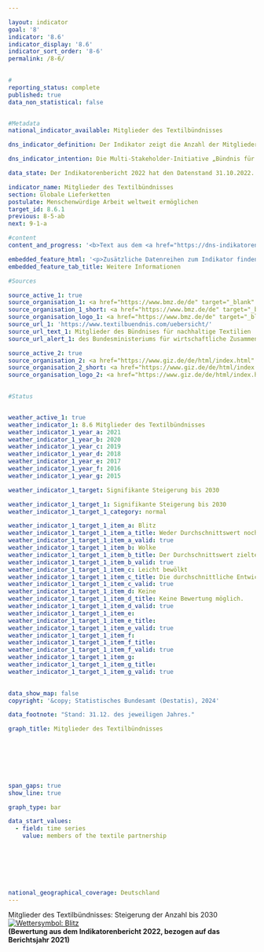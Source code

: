 ```yaml
---

layout: indicator        
goal: '8'        
indicator: '8.6'        
indicator_display: '8.6'        
indicator_sort_order: '8-6'        
permalink: /8-6/        
        

#
reporting_status: complete        
published: true        
data_non_statistical: false        


#Metadata        
national_indicator_available: Mitglieder des Textilbündnisses        

dns_indicator_definition: Der Indikator zeigt die Anzahl der Mitglieder des Bündnisses für nachhaltige Textilien (Textilbündnis). Dem Textilbündnis gehören ordentliche, beratende und assoziierte Mitglieder an. Ordentliche Mitglieder werden weiter in die sogenannten Akteursgruppen Wirtschaft (Unternehmen sowie Initiativen und Verbände), Gewerkschaften, Nichtregierungsorganisationen, Standardorganisationen sowie Bundesregierung unterschieden. Eine Standardorganisation ist eine Organisation, die nicht kommerzielle Standards für nachhaltige Textilien anbietet oder entwickelt. Die Mitgliedschaft im Textilbündnis ist freiwillig und erfolgt durch Eintritt.        

dns_indicator_intention: Die Multi-Stakeholder-Initiative „Bündnis für nachhaltige Textilien“ wurde im Herbst 2014&nbsp;gegründet. Das Textilbündnis strebt an, die sozialen, ökologischen und ökonomischen Rahmenbedingungen in den Produktionsländern zu verbessern. Daher soll die Anzahl der Mitglieder des Textilbündnisses bis 2030&nbsp;signifikant gesteigert werden.        

data_state: Der Indikatorenbericht 2022 hat den Datenstand 31.10.2022. Die Daten auf dieser Plattform werden regelmäßig aktualisiert, sodass online aktuellere Daten verfügbar sein können als im <a href="https://dns-indikatoren.de/assets/Publikationen/Indikatorenberichte/2022.pdf">Indikatorenbericht 2022</a> veröffentlicht.        

indicator_name: Mitglieder des Textilbündnisses        
section: Globale Lieferketten        
postulate: Menschenwürdige Arbeit weltweit ermöglichen        
target_id: 8.6.1        
previous: 8-5-ab        
next: 9-1-a        

#content         
content_and_progress: '<b>Text aus dem <a href="https://dns-indikatoren.de/assets/Publikationen/Indikatorenberichte/2022.pdf">Indikatorenbericht 2022&nbsp;</a></b><br><br>Das Textilbündnis wurde im Oktober 2014&nbsp;als Reaktion auf tödliche Unfälle in Textilfabriken gegründet. Der Indikator bildet die Anzahl der Mitglieder des Textilbündnisses ab. Als Multi-Stakeholder-Initiative gehören dem Textilbündnis nicht nur Unternehmen an. Aufbauend auf gemeinsam definierten Bündniszielen verpflichtete sich jedes Unternehmen mit seinem Beitritt zum Textilbündnis dazu, Maßnahmen für eine kontinuierliche Verbesserung der Bedingungen und zur Verfolgung der sozialen und ökologischen Bündnisziele in seiner gesamten Lieferkette umzusetzen.<br><br>In seinem Gründungsjahr 2014&nbsp;sind dem Textilbündnis 59&nbsp;Mitglieder beigetreten, darunter 26&nbsp;Unternehmen. Bis Ende 2016&nbsp;hat sich die Anzahl der Mitglieder mit einem Höchststand von 188&nbsp;Mitgliedern mehr als verdreifacht, darunter waren 133&nbsp;Unternehmen. Seit Einführung der verpflichtenden Erstellung von Maßnahmenplänen (Roadmaps) im Jahr 2017&nbsp;gab es sowohl Ausschlüsse als auch mehrere Austritte aus dem Textilbündnis. So wurden einerseits Mitglieder ausgeschlossen, die ihren Berichtspflichten nicht nachgekommen sind. Andererseits sind Mitglieder mit Verweis auf den Aufwand oder unzureichende Relevanz ausgetreten. Ende Dezember 2021&nbsp;belief sich die Anzahl der Mitglieder auf insgesamt 123. Von den ursprünglich 59&nbsp;Gründungsmitgliedern (Zeitraum Oktober bis Dezember 2014) waren bis Ende Dezember 2021&nbsp;noch 26&nbsp;Mitglied im Textilbündnis, wobei die Bundesregierung gegenüber 2014&nbsp;nur noch als ein statt drei Mitglieder gezählt wird. Im Durchschnitt der letzten fünf Jahre hat sich die Anzahl der Mitglieder in eine negative Richtung entwickelt.<br><br>Ende Dezember 2021&nbsp;waren 69&nbsp;der 123&nbsp;Mitglieder (56&nbsp;%) als Unternehmen klassifiziert, wobei acht ihren Hauptsitz nicht in Deutschland hatten. Im Jahr zuvor waren unter den 136&nbsp;Mitgliedern noch 85&nbsp;Unternehmen. Bei diesem Rückgang ist zu beachten, dass seit 2020&nbsp;die Unternehmen des Textilbündnisses verpflichtet sind, ihrer Verantwortung zur Umsetzung der Sorgfaltspflichten entlang der Lieferkette nachzukommen. Dies beinhaltet die Analyse und Priorisierung von sozialen und ökologischen Risiken in der Lieferkette sowie die Ableitung von Zielen und Maßnahmen zur Vermeidung oder Minderung dieser Risiken. Alle zwei Jahre müssen die Mitgliedsunternehmen über den Stand der Umsetzung der Sorgfaltspflichten berichten. Die Mitgliedschaft im Textilbündnis bedeutet nicht, dass die Akteure und vor allem die Unternehmen schwerpunktmäßig im Bereich Textilien und/oder Bekleidung wirtschaftlich aktiv waren. Nur gut zwei Drittel der 61&nbsp;Mitgliedsunternehmen mit Sitz in Deutschland waren gemäß dem statistischen Unternehmensregister (URS) des Statistischen Bundesamtes im Jahr 2020&nbsp;hauptsächlich im Bereich Herstellung, Einzel- oder Großhandel von Textilien <abbr title="beziehungsweise" tabindex="0">bzw.</abbr> Bekleidung tätig. Diese erwirtschafteten 2020&nbsp;einen Umsatz von etwa 16,1&nbsp;Milliarden Euro. Im Vergleich dazu betrug 2020&nbsp;laut den Handelsstatistiken des Statistischen Bundesamtes der Gesamtumsatz des Einzelhandels 635,2&nbsp;Milliarden Euro und der Gesamtumsatz des Großhandels 1&nbsp;363,0&nbsp;Milliarden Euro. Davon wurden durch Unternehmen, die schwerpunktmäßig dem Einzel- oder Großhandel zugeordnet waren, etwa 4,1&nbsp;% mit den Waren Bekleidung, Textilien sowie Vorhänge und Gardinen (ohne Schuhe, Lederwaren und Teppiche) erwirtschaftet.'        

embedded_feature_html: '<p>Zusätzliche Datenreihen zum Indikator finden Sie <a href="https://dnsTestEnvironment.github.io/dns-indicators/public/AddInfos/de/8_6.pdf" target="_blank" >hier</a>.</p><br><small>Hinweis: PDF-Dokumente können Sie sich (je nach Browsereinstellung) direkt in Ihrem Browser anzeigen lassen oder Sie laden das PDF-Dokument herunter und öffnen es mit einem PDF-Reader Ihrer Wahl. Eine Anleitung wie Sie für ausgewählte Browser die entsprechende Einstellung ändern können, finden Sie <a href="https://dns-indikatoren.de/guidance/">hier</a>.</small>'
embedded_feature_tab_title: Weitere Informationen        

#Sources        

source_active_1: true
source_organisation_1: <a href="https://www.bmz.de/de" target="_blank" onclick="return confirm_alert('des Bundesministeriums für wirtschaftliche Zusammenarbeit und Entwicklung', 'De')">Bundesministerium für wirtschaftliche Zusammenarbeit und Entwicklung</a>
source_organisation_1_short: <a href="https://www.bmz.de/de" target="_blank" onclick="return confirm_alert('des Bundesministeriums für wirtschaftliche Zusammenarbeit und Entwicklung', 'De')">Bundesministerium für wirtschaftliche Zusammenarbeit und Entwicklung</a>
source_organisation_logo_1: <a href="https://www.bmz.de/de" target="_blank" onclick="return confirm_alert('des Bundesministeriums für wirtschaftliche Zusammenarbeit und Entwicklung', 'De')"><img src="https://dnsTestEnvironment.github.io/dns-indicators/public/OrgImgDe/bmz.png" alt="Bundesministerium für wirtschaftliche Zusammenarbeit und Entwicklung" title=" Klicken Sie hier um zur Homepage der Organisation Bundesministerium für wirtschaftliche Zusammenarbeit und Entwicklung zu gelangen." style="height:60px; width:148px; border:transparent"/></a>
source_url_1: 'https://www.textilbuendnis.com/uebersicht/'
source_url_text_1: Mitglieder des Bündnises für nachhaltige Textilien
source_url_alert_1: des Bundesministeriums für wirtschaftliche Zusammenarbeit und Entwicklung

source_active_2: true
source_organisation_2: <a href="https://www.giz.de/de/html/index.html" target="_blank" onclick="return confirm_alert('der Deutschen Gesellschaft für Internationale Zusammenarbeit GmbH', 'De')">Deutsche Gesellschaft für Internationale Zusammenarbeit GmbH</a>
source_organisation_2_short: <a href="https://www.giz.de/de/html/index.html" target="_blank" onclick="return confirm_alert('der Deutschen Gesellschaft für Internationale Zusammenarbeit GmbH', 'De')">Deutsche Gesellschaft für Internationale Zusammenarbeit GmbH</a>
source_organisation_logo_2: <a href="https://www.giz.de/de/html/index.html" target="_blank" onclick="return confirm_alert('der Deutschen Gesellschaft für Internationale Zusammenarbeit GmbH', 'De')"><img src="https://dnsTestEnvironment.github.io/dns-indicators/public/OrgImgDe/giz.png" alt="Deutsche Gesellschaft für Internationale Zusammenarbeit GmbH" title=" Klicken Sie hier um zur Homepage der Organisation Deutsche Gesellschaft für Internationale Zusammenarbeit GmbH zu gelangen." style="height:60px; width:148px; border:transparent"/></a>
        

#Status        


weather_active_1: true
weather_indicator_1: 8.6 Mitglieder des Textilbündnisses
weather_indicator_1_year_a: 2021
weather_indicator_1_year_b: 2020
weather_indicator_1_year_c: 2019
weather_indicator_1_year_d: 2018
weather_indicator_1_year_e: 2017
weather_indicator_1_year_f: 2016
weather_indicator_1_year_g: 2015

weather_indicator_1_target: Signifikante Steigerung bis 2030

weather_indicator_1_target_1: Signifikante Steigerung bis 2030
weather_indicator_1_target_1_category: normal

weather_indicator_1_target_1_item_a: Blitz
weather_indicator_1_target_1_item_a_title: Weder Durchschnittswert noch die vorherige Veränderung deuten in 2021 in die richtige Richtung.
weather_indicator_1_target_1_item_a_valid: true
weather_indicator_1_target_1_item_b: Wolke
weather_indicator_1_target_1_item_b_title: Der Durchschnittswert zielte in 2020 in die falsche Richtung oder zeigt eine Stagnation an, im vorangegangenen Jahr zeigte sich jedoch eine Wende in die gewünschte Richtung.
weather_indicator_1_target_1_item_b_valid: true
weather_indicator_1_target_1_item_c: Leicht bewölkt
weather_indicator_1_target_1_item_c_title: Die durchschnittliche Entwicklung zielte in 2019 in die richtige Richtung, im vorangegangenen Jahr ergab sich jedoch eine Entwicklung in die falsche Richtung oder gar keine Veränderung.
weather_indicator_1_target_1_item_c_valid: true
weather_indicator_1_target_1_item_d: Keine
weather_indicator_1_target_1_item_d_title: Keine Bewertung möglich.
weather_indicator_1_target_1_item_d_valid: true
weather_indicator_1_target_1_item_e: 
weather_indicator_1_target_1_item_e_title: 
weather_indicator_1_target_1_item_e_valid: true
weather_indicator_1_target_1_item_f: 
weather_indicator_1_target_1_item_f_title: 
weather_indicator_1_target_1_item_f_valid: true
weather_indicator_1_target_1_item_g: 
weather_indicator_1_target_1_item_g_title: 
weather_indicator_1_target_1_item_g_valid: true        
        

data_show_map: false        
copyright: '&copy; Statistisches Bundesamt (Destatis), 2024'        

data_footnote: "Stand: 31.12. des jeweiligen Jahres."        

graph_title: Mitglieder des Textilbündnisses        

        

        

        

span_gaps: true        
show_line: true        

graph_type: bar        

data_start_values: 
  - field: time series
    value: members of the textile partnership        

        

        

                        

national_geographical_coverage: Deutschland                
---
```



<div>
  <div class="my-header">
    <label class="default">Mitglieder des Textilbündnisses: Steigerung der Anzahl bis 2030
      <a href="https://dnsTestEnvironment.github.io/dns-indicators/status"><img src="https://sdg-indikatoren.de/public/Wettersymbole/Blitz.png" title="Weder Durchschnittswert noch die vorherige Veränderung deuten in 2021 in die richtige Richtung." alt="Wettersymbol: Blitz"/>
      </a>
    </label>
  </div>
</div>
<div class="my-header-note">
  <label class="default"><b>(Bewertung aus dem Indikatorenbericht 2022, bezogen auf das Berichtsjahr 2021)
  </b></label>
</div>